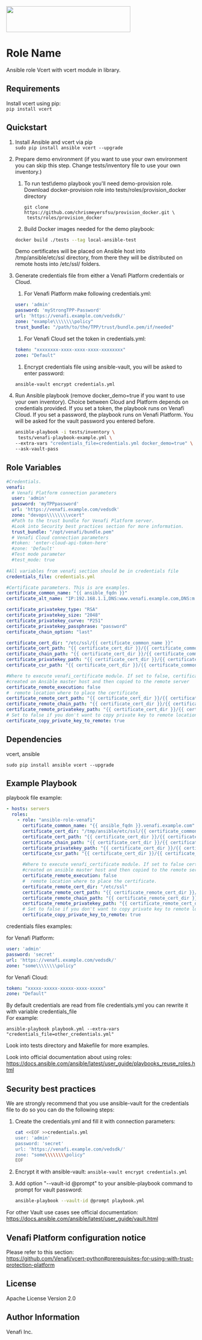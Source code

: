 <img src="https://www.venafi.com/sites/default/files/content/body/Light_background_logo.png" width="330px" height="69px"/>

Role Name
=========

Ansible role Vcert with vcert module in library.  

Requirements
------------

Install vcert using pip:  
`pip install vcert`

Quickstart
------------
1. Install Ansible and vcert via pip  
    `sudo pip install ansible vcert --upgrade` 

1. Prepare demo environment (if you want to use your own environment 
you can skip this step. Change tests/inventory file to use your own inventory.)  

    1. To run test\demo playbook you'll need demo-provision role.
    Download docker-provision role into tests/roles/provision_docker 
    directory  
        ```
        git clone https://github.com/chrismeyersfsu/provision_docker.git \
         tests/roles/provision_docker
        ```
        
    1. Build Docker images needed for the  demo playbook:
    ```bash
    docker build ./tests --tag local-ansible-test
    ```
    
    Demo certificates will be placed on Ansible host into /tmp/ansible/etc/ssl directory,
    from there they will be distributed on remote hosts into /etc/ssl/ folders.
    
1. Generate credentials file from either a Venafi Platform credentials or Cloud.  
    
    1. For Venafi Platform make following credentials.yml:  
    ```yaml
    user: 'admin'
    password: 'myStrongTPP-Password'
    url: 'https://venafi.example.com/vedsdk/'
    zone: "example\\\\\\\\policy"
    trust_bundle: "/path/to/the/TPP/trust/bundle.pem/if/needed"
    ```  
    1. For Venafi Cloud set the token in credentials.yml:
    ```yaml
    token: "xxxxxxxx-xxxx-xxxx-xxxx-xxxxxxxx"
    zone: "Default"
    ```
    1. Encrypt credentials file using ansible-vault, you will be asked to enter password:
    ```bash
    ansible-vault encrypt credentials.yml
    ```
    
1. Run Ansible playbook (remove docker_demo=true if you want to use your own inventory).
Choice between Cloud and Platform depends on 
credentials provided. If you set a token, the playbook runs on Venafi Cloud.
If you set a password, the playbook runs on Venafi Platform. You will be asked for the vault 
password you entered before.
    ```bash
    ansible-playbook -i tests/inventory \
     tests/venafi-playbook-example.yml \
    --extra-vars "credentials_file=credentials.yml docker_demo=true" \
    --ask-vault-pass
    ```



Role Variables
--------------

```yaml
#Credentials.
venafi:
  # Venafi Platform connection parameters
  user: 'admin'
  password: 'myTPPpassword'
  url: 'https://venafi.example.com/vedsdk'
  zone: "devops\\\\\\\\vcert"
  #Path to the trust bundle for Venafi Platform server. 
  #Look into Security best practices section for more information.
  trust_bundle: "/opt/venafi/bundle.pem"
  # Venafi Cloud connection parameters
  #token: 'enter-cloud-api-token-here'
  #zone: 'Default'
  #Test mode parameter
  #test_mode: true
  
#All variables from venafi section should be in credentials file
credentials_file: credentials.yml

#Certificate parameters. This is are examples.
certificate_common_name: "{{ ansible_fqdn }}"
certificate_alt_name: "IP:192.168.1.1,DNS:www.venafi.example.com,DNS:m.venafi.example.com,email:e@venafi.com,email:e2@venafi.com,IP Address:192.168.2.2"

certificate_privatekey_type: "RSA"
certificate_privatekey_size: "2048"
certificate_privatekey_curve: "P251"
certificate_privatekey_passphrase: "password"
certificate_chain_option: "last"

certificate_cert_dir: "/etc/ssl/{{ certificate_common_name }}"
certificate_cert_path: "{{ certificate_cert_dir }}/{{ certificate_common_name }}.pem"
certificate_chain_path: "{{ certificate_cert_dir }}/{{ certificate_common_name }}.chain.pem"
certificate_privatekey_path: "{{ certificate_cert_dir }}/{{ certificate_common_name }}.key"
certificate_csr_path: "{{ certificate_cert_dir }}/{{ certificate_common_name }}.csr"

#Where to execute venafi_certificate module. If set to false, certificate will be
#created on Ansible master host and then copied to the remote server
certificate_remote_execution: false
#  remote location where to place the certificate_
certificate_remote_cert_path: "{{ certificate_cert_dir }}/{{ certificate_common_name }}.pem"
certificate_remote_chain_path: "{{ certificate_cert_dir }}/{{ certificate_common_name }}.chain.pem"
certificate_remote_privatekey_path: "{{ certificate_cert_dir }}/{{ certificate_common_name }}.key"
# Set to false if you don't want to copy private key to remote location
certificate_copy_private_key_to_remote: true

```



Dependencies
------------

vcert, ansible

```
sudo pip install ansible vcert --upgrade
```

Example Playbook
----------------

playbook file example:  

```yaml
- hosts: servers
  roles:
    - role: "ansible-role-venafi"
      certificate_common_name: "{{ ansible_fqdn }}.venafi.example.com"
      certificate_cert_dir: "/tmp/ansible/etc/ssl/{{ certificate_common_name }}"
      certificate_cert_path: "{{ certificate_cert_dir }}/{{ certificate_common_name }}.pem"
      certificate_chain_path: "{{ certificate_cert_dir }}/{{ certificate_common_name }}.chain.pem"
      certificate_privatekey_path: "{{ certificate_cert_dir }}/{{ certificate_common_name }}.key"
      certificate_csr_path: "{{ certificate_cert_dir }}/{{ certificate_common_name }}.csr"

      #Where to execute venafi_certificate module. If set to false certificate will be
      #created on ansible master host and then copied to the remote server
      certificate_remote_execution: false
      #  remote location where to place the certificate.
      certificate_remote_cert_dir: "/etc/ssl"
      certificate_remote_cert_path: "{{ certificate_remote_cert_dir }}/{{ certificate_common_name }}.pem"
      certificate_remote_chain_path: "{{ certificate_remote_cert_dir }}/{{ certificate_common_name }}.chain.pem"
      certificate_remote_privatekey_path: "{{ certificate_remote_cert_dir }}/{{ certificate_common_name }}.key"
      # Set to false if you don't want to copy private key to remote location
      certificate_copy_private_key_to_remote: true

```

credentials files examples:  

for Venafi Platform:

```yaml
user: 'admin'
password: 'secret'
url: 'https://venafi.example.com/vedsdk/'
zone: "some\\\\\\\\policy"

```

for Venafi Cloud:  

```yaml
token: "xxxxx-xxxxx-xxxxx-xxxx-xxxxx"
zone: "Default"
```

By default credentials are read from file credentials.yml you can rewrite it 
with variable credentials_file  
For example:  

    ansible-playbook playbook.yml --extra-vars "credentials_file=other_credentials.yml"

Look into tests directory and Makefile for more examples.

Look into official documentation about using roles: https://docs.ansible.com/ansible/latest/user_guide/playbooks_reuse_roles.html

Security best practices
----------------

We are strongly recommend that you use ansible-vault for the credentials file
to do so you can do the following steps:

1. Create the credentials.yml and fill it with connection parameters:
    ```bash
    cat <<EOF >>credentials.yml
    user: 'admin'
    password: 'secret'
    url: 'https://venafi.example.com/vedsdk/'
    zone: "some\\\\\\\\policy"
    EOF
    ```
1. Encrypt it with ansible-vault:
    `ansible-vault encrypt credentials.yml`

1. Add option "--vault-id @prompt" to your ansible-playbook
 command to prompt for vault password:  
    ```bash
    ansible-playbook --vault-id @prompt playbook.yml
    ``` 

For other Vault use cases see official documentation:
https://docs.ansible.com/ansible/latest/user_guide/vault.html


Venafi Platform configuration notice
----------------
Please refer to this section:  
https://github.com/Venafi/vcert-python#prerequisites-for-using-with-trust-protection-platform

License
-------

Apache License Version 2.0

Author Information
------------------

Venafi Inc.
